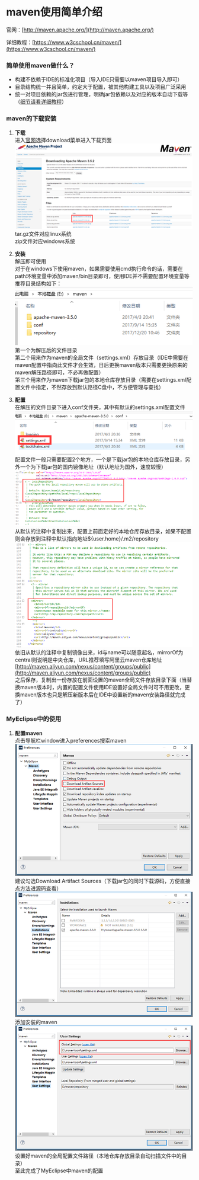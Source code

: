 # maven使用简单介绍

官网：[http://maven.apache.org/](http://maven.apache.org/)

详细教程：[https://www.w3cschool.cn/maven/](https://www.w3cschool.cn/maven/)

### 简单使用maven做什么？
* 构建不依赖于IDE的标准化项目（导入IDE只需要以maven项目导入即可）
* 目录结构统一并且简单，约定大于配置，被其他构建工具以及项目广泛采用
* 统一对项目依赖的jar包进行管理，明确jar包依赖以及对应的版本自动下载等（[细节请看详细教程](https://www.w3cschool.cn/maven/)）

### maven的下载安装
1. **下载**  
进入[官网](http://maven.apache.org/)选择download菜单进入下载页面  
![](img/download.png)  
tar.gz文件对应linux系统  
zip文件对应windows系统

2. **安装**  
解压即可使用  
对于在windows下使用maven，如果需要使用cmd执行命令的话，需要在path环境变量中添加maven/bin目录即可，使用IDE并不需要配置环境变量等  
推荐目录结构如下：  
![](img/maven-directory.png)  
第一个为解压后的文件目录  
第二个用来作为maven的全局文件（settings.xml）存放目录（IDE中需要在maven配置中指向此文件才会生效，日后更换maven版本只需要更换原来的maven解压路径即可，不必再做配置）  
第三个用来作为maven下载jar包的本地仓库存放目录（需要在settings.xml配置文件中指定，不然存放到默认路径C盘中，不方便管理与查找）  

3. **配置**  
在解压的文件目录下进入conf文件夹，其中有默认的settings.xml配置文件  
![](img/maven-conf-directory.png)  
配置文件一般只需要配置2个地方，一个是下载jar包的本地仓库存放目录，另外一个为下载jar包的国内镜像地址（默认地址为国外，速度较慢）  
![](img/maven-conf-repository.png)  
从默认的注释中复制出来，配置上前面定好的本地仓库存放目录，如果不配置则会存放到注释中默认指向地址${user.home}/.m2/repository  
![](img/maven-conf-mirror.png)  
依旧从默认的注释中复制镜像出来，id与name可以随意起名，mirrorOf为central则说明是中央仓库，URL推荐填写阿里云maven仓库地址 [http://maven.aliyun.com/nexus/content/groups/public](http://maven.aliyun.com/nexus/content/groups/public)  
之后保存，复制出一份存放在前面设置的maven全局文件存放目录下面（当替换maven版本时，内置的配置文件使用IDE设置好全局文件时可不用更改，更换maven版本也只是解压新版本后在IDE中设置新的maven安装路径就完成了）  

### MyEclipse中的使用
1. **配置maven**  
点击导航栏window进入preferences搜索maven  
![](img/myeclipse-maven.png)  
建议勾选Download Artifact Sources（下载jar包的同时下载源码，方便直接点方法进源码查看）  
![](img/myeclipse-maven-install.png)  
添加安装的maven  
![](img/myeclipse-maven-settings.png)  
设置好maven的全局配置文件路径（本地仓库存放目录自动扫描文件中的目录）  
至此完成了MyEclipse中maven的配置